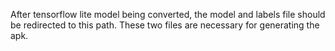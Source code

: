 After tensorflow lite model being converted, the model and labels file should be redirected to this path. These two files are necessary for generating the apk.
